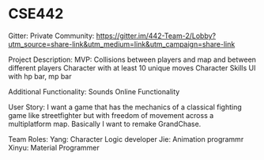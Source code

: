 # CSE442

Gitter:
Private Community:
https://gitter.im/442-Team-2/Lobby?utm_source=share-link&utm_medium=link&utm_campaign=share-link

Project Description:
MVP:
Collisions between players and map and between different players
Character with at least 10 unique moves
Character Skills
UI with hp bar, mp bar

Additional Functionality:
Sounds
Online Functionality

User Story:
I want a game that has the mechanics of a classical fighting game like streetfighter but with freedom of movement across a multiplatform map. Basically I want to remake GrandChase.

Team Roles:
Yang: Character Logic developer
Jie: Animation programmr
Xinyu: Material Programmer
